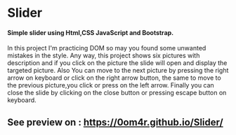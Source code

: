 # Slider
#### Simple slider using Html,CSS JavaScript and Bootstrap.
In this project I'm practicing DOM so may you found some unwanted mistakes in the style.
Any way, this project shows six pictures with description and if you click on the picture the slide will open and display the targeted picture.
Also You can move to the next picture by pressing the right arrow on keyboard or click on the right arrow button, the same to move to the previous picture,you click or press on the left arrow.
Finally you can close the slide by clicking on the close button or pressing escape button on keyboard.
## See preview on : https://0om4r.github.io/Slider/
